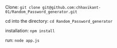 Clone:
``` git clone git@github.com:chhavikant-01/Random_Password_generator.git ```

cd into the directory:
``` cd Random_Password_generator ```

installation:
``` npm install ```

run:
``` node app.js ```
